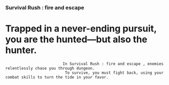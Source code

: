 ### Survival Rush : fire and escape
# Trapped in a never-ending pursuit, you are the hunted—but also the hunter.
                             In Survival Rush : fire and escape , enemies relentlessly chase you through dungeon.
                              To survive, you must fight back, using your combat skills to turn the tide in your favor.
